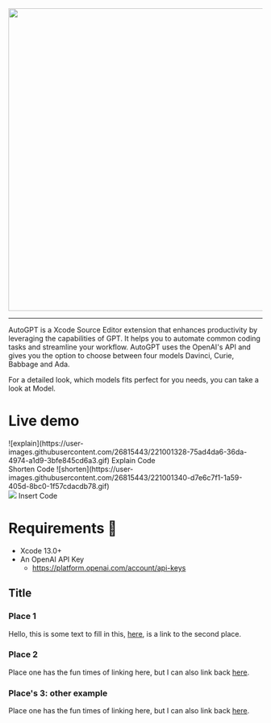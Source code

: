 <div align="center">
  <img src="https://user-images.githubusercontent.com/26815443/220186824-96a525aa-64c4-48a9-bfc1-693521fa74c6.png" width="600"/>
</div>

--------

AutoGPT is a Xcode Source Editor extension that enhances productivity by leveraging the capabilities of GPT. It helps you to automate common coding tasks and streamline your workflow. AutoGPT uses the OpenAI's API and gives you the option to choose between four models Davinci, Curie, Babbage and Ada. 

For a detailed look, which models fits perfect for you needs, you can take a look at Model.

# Live demo
<div>
![explain](https://user-images.githubusercontent.com/26815443/221001328-75ad4da6-36da-4974-a1d9-3bfe845cd6a3.gif) Explain Code
  </div>
  <div>
Shorten Code ![shorten](https://user-images.githubusercontent.com/26815443/221001340-d7e6c7f1-1a59-405d-8bc0-1f57cdacdb78.gif)
   </div>
    <div>
<img src="https://user-images.githubusercontent.com/26815443/221001359-67a1e7cb-7546-49f3-97fd-3b4860636997.gif"/>
 Insert Code
 </div>


# Requirements 🚨

* Xcode 13.0+
* An OpenAI API Key
  * https://platform.openai.com/account/api-keys

## Title

### Place 1

Hello, this is some text to fill in this, [here](#place-2), is a link to the second place.

### Place 2

Place one has the fun times of linking here, but I can also link back [here](#place-1).

### Place's 3: other example

Place one has the fun times of linking here, but I can also link back [here](#places-3-other-example).
